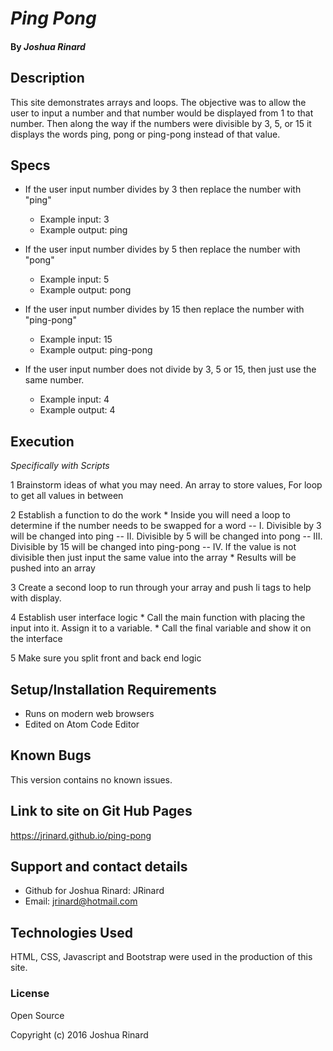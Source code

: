 # _Ping Pong_


#### By _**Joshua Rinard**_

## Description

This site demonstrates arrays and loops. The objective was to allow the user to input a number and that number would be displayed from 1 to that number. Then along the way if the numbers were divisible by 3, 5, or 15 it displays the words ping, pong or ping-pong instead of that value.

## Specs

* If the user input number divides by 3 then replace the number with "ping"
   * Example input: 3
   * Example output: ping

* If the user input number divides by 5 then replace the number with "pong"
    * Example input: 5
    * Example output: pong

* If the user input number divides by 15 then replace the number with "ping-pong"
    * Example input: 15
    * Example output: ping-pong

* If the user input number does not divide by 3, 5 or 15, then just use the same number.
   * Example input: 4
   * Example output: 4

## Execution

_Specifically with Scripts_

1 Brainstorm ideas of what you may need.
        An array to store values, For loop to get all values in between

2 Establish a function to do the work
    * Inside you will need a loop to determine if the number needs to be swapped for a word
        -- I. Divisible by 3 will be changed into ping
        -- II. Divisible by 5 will be changed into pong
        -- III. Divisible by 15 will be changed into ping-pong
        -- IV. If the value is not divisible then just input the same value into the array
    * Results will be pushed into an array

3 Create a second loop to run through your array and push li tags to help with display.

4 Establish user interface logic
      * Call the main function with placing the input into it. Assign it to a variable.
      * Call the final variable and show it on the interface

5 Make sure you split front and back end logic


## Setup/Installation Requirements

* Runs on modern web browsers
* Edited on Atom Code Editor

## Known Bugs

This version contains no known issues.

## Link to site on Git Hub Pages

https://jrinard.github.io/ping-pong

## Support and contact details

* Github for Joshua Rinard: JRinard
* Email: jrinard@hotmail.com

## Technologies Used

HTML, CSS, Javascript and Bootstrap were used in the production of this site.

### License

Open Source

Copyright (c) 2016 Joshua Rinard
